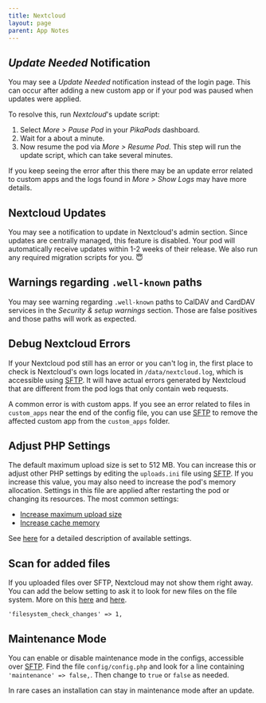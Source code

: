 ```yaml
---
title: Nextcloud
layout: page
parent: App Notes
---
```


## _Update Needed_ Notification
You may see a _Update Needed_ notification instead of the login page. This can occur after adding a new custom app or if your pod was paused when updates were applied.

To resolve this, run _Nextcloud_'s update script:

1. Select _More > Pause Pod_ in your _PikaPods_ dashboard.
2. Wait for a about a minute.
3. Now resume the pod via _More > Resume Pod_. This step will run the update script, which can take several minutes.

If you keep seeing the error after this there may be an update error related to custom apps and the logs found in _More > Show Logs_ may have more details.

## Nextcloud Updates
You may see a notification to update in Nextcloud's admin section. Since updates are centrally managed, this feature is disabled. Your pod will automatically receive updates within 1-2 weeks of their release. We also run any required migration scripts for you. 😇

## Warnings regarding `.well-known` paths
You may see warning regarding `.well-known` paths to CalDAV and CardDAV services in the *Security & setup warnings* section. Those are false positives and those paths will work as expected.

## Debug Nextcloud Errors
If your Nextcloud pod still has an error or you can't log in, the first place to check is Nextcloud's own logs located in `/data/nextcloud.log`, which is accessible using [SFTP](/faq/#accessing-pod-files-using-sftp). It will have actual errors generated by Nextcloud that are different from the pod logs that only contain web requests.

A common error is with custom apps. If you see an error related to files in `custom_apps` near the end of the config file, you can use [SFTP](/faq/#accessing-pod-files-using-sftp) to remove the affected custom app from the `custom_apps` folder.

## Adjust PHP Settings
The default maximum upload size is set to 512 MB. You can increase this or adjust other PHP settings by editing the `uploads.ini` file using [SFTP](/faq/#accessing-pod-files-using-sftp). If you increase this value, you may also need to increase the pod's memory allocation. Settings in this file are applied after restarting the pod or changing its resources. The most common settings:

- [Increase maximum upload size](https://docs.nextcloud.com/server/latest/admin_manual/configuration_files/big_file_upload_configuration.html#configuring-php)
- [Increase cache memory](https://github.com/nextcloud/docker/issues/2184#issuecomment-2078954908)

See [here](https://www.php.net/manual/en/ini.core.php) for a detailed description of available settings.


## Scan for added files
If you uploaded files over SFTP, Nextcloud may not show them right away. You can add the below setting to ask it to look for new files on the file system. More on this [here](https://help.nextcloud.com/t/how-to-make-nextcloud-aware-of-added-files/10824/4) and [here](https://docs.nextcloud.com/server/26/admin_manual/configuration_server/config_sample_php_parameters.html).

`'filesystem_check_changes' => 1,`

## Maintenance Mode
You can enable or disable maintenance mode in the configs, accessible over [SFTP](/manage/files). Find the file `config/config.php` and look for a line containing `'maintenance' => false,`. Then change to `true` or `false` as needed.

In rare cases an installation can stay in maintenance mode after an update.
